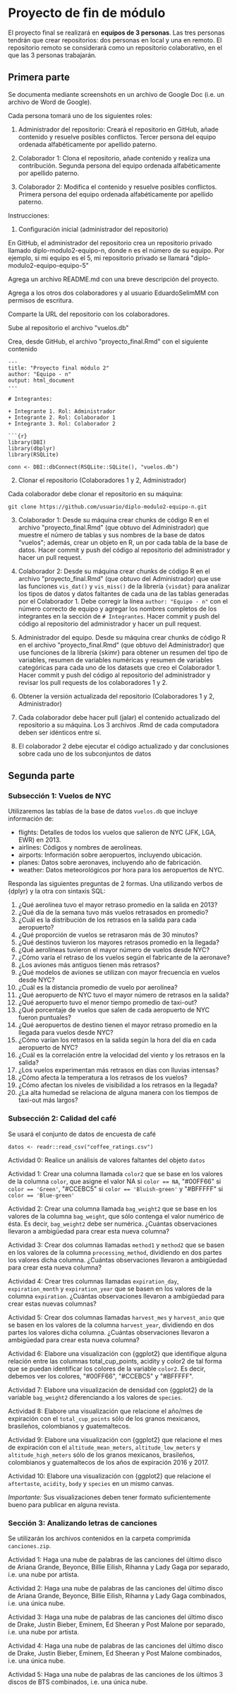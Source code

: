 # Proyecto de fin de módulo

El proyecto final se realizará en **equipos de 3 personas**. Las tres personas tendrán que crear repositorios: dos personas en local y una en remoto. El repositorio remoto se considerará como un repositorio colaborativo, en el que las 3 personas trabajarán.

## Primera parte

Se documenta mediante screenshots en un archivo de Google Doc (i.e. un archivo de Word de Google).

Cada persona tomará uno de los siguientes roles:

1. Administrador del repositorio: Creará el repositorio en GitHub, añade contenido y resuelve posibles conflictos. Tercer persona del equipo ordenada alfabéticamente por apellido paterno.

2. Colaborador 1: Clona el repositorio, añade contenido y realiza una contribución. Segunda persona del equipo ordenada alfabéticamente por apellido paterno.

3. Colaborador 2: Modifica el contenido y resuelve posibles conflictos. Primera persona del equipo ordenada alfabéticamente por apellido paterno.

Instrucciones:

1. Configuración inicial (administrador del repositorio)

En GitHub, el administrador del repositorio crea un repositorio privado llamado diplo-modulo2-equipo-n, donde n es el número de su equipo. Por ejemplo, si mi equipo es el 5, mi repositorio privado se llamará "diplo-modulo2-equipo-equipo-5"

Agrega un archivo README.md con una breve descripción del proyecto.

Agrega a los otros dos colaboradores y al usuario EduardoSelimMM con permisos de escritura.

Comparte la URL del repositorio con los colaboradores.

Sube al repositorio el archivo "vuelos.db"

Crea, desde GitHub, el archivo "proyecto_final.Rmd" con el siguiente contenido

```
---
title: "Proyecto final módulo 2"
author: "Equipo - n"
output: html_document
---

# Integrantes:

+ Integrante 1. Rol: Administrador
+ Integrante 2. Rol: Colaborador 1
+ Integrante 3. Rol: Colaborador 2

```{r}
library(DBI)
library(dbplyr)
library(RSQLite)

conn <- DBI::dbConnect(RSQLite::SQLite(), "vuelos.db")
```

2. Clonar el repositorio (Colaboradores 1 y 2, Administrador)

Cada colaborador debe clonar el repositorio en su máquina:

```
git clone https://github.com/usuario/diplo-modulo2-equipo-n.git
```

3. Colaborador 1: Desde su máquina crear chunks de código R en el archivo "proyecto_final.Rmd" (que obtuvo del Administrador) que muestre el número de tablas y sus nombres de la base de datos "vuelos"; además, crear un objeto en R, un por cada tabla de la base de datos. Hacer commit y push del código al repositorio del administrador y hacer un pull request.

4. Colaborador 2: Desde su máquina crear chunks de código R en el archivo "proyecto_final.Rmd" (que obtuvo del Administrador) que use las funciones `vis_dat()` y `vis_miss()` de la librería `{visdat}` para analizar los tipos de datos y datos faltantes de cada una de las tablas generadas por el Colaborador 1. Debe corregir la línea `author: "Equipo - n"` con el número correcto de equipo y agregar los nombres completos de los integrantes en la sección de `# Integrantes`. Hacer commit y push del código al repositorio del administrador y hacer un pull request.

5. Administrador del equipo. Desde su máquina crear chunks de código R en el archivo "proyecto_final.Rmd" (que obtuvo del Administrador) que use funciones de la librería {skimr} para obtener un resumen del tipo de variables, resumen de variables numéricas y resumen de variables categóricas para cada uno de los datasets que creo el Colaborador 1. Hacer commit y push del código al repositorio del administrador y revisar los pull requests de los colaboradores 1 y 2.

6. Obtener la versión actualizada del repositorio (Colaboradores 1 y 2, Administrador)

7. Cada colaborador debe hacer pull (jalar) el contenido actualizado del repositorio a su máquina. Los 3 archivos .Rmd de cada computadora deben ser idénticos entre sí.
   
9. El colaborador 2 debe ejecutar el código actualizado y dar conclusiones sobre cada uno de los subconjuntos de datos

## Segunda parte

### Subsección 1: Vuelos de NYC

Utilizaremos las tablas de la base de datos `vuelos.db` que incluye información de:

+ flights: Detalles de todos los vuelos que salieron de NYC (JFK, LGA, EWR) en 2013.
+ airlines: Códigos y nombres de aerolíneas.
+ airports: Información sobre aeropuertos, incluyendo ubicación.
+ planes: Datos sobre aeronaves, incluyendo año de fabricación.
+ weather: Datos meteorológicos por hora para los aeropuertos de NYC.

Responda las siguientes preguntas de 2 formas. Una utilizando verbos de {dplyr} y la otra con sintaxis SQL:

1. ¿Qué aerolínea tuvo el mayor retraso promedio en la salida en 2013?
2. ¿Qué día de la semana tuvo más vuelos retrasados en promedio?
3. ¿Cuál es la distribución de los retrasos en la salida para cada aeropuerto?
4. ¿Qué proporción de vuelos se retrasaron más de 30 minutos?
5. ¿Qué destinos tuvieron los mayores retrasos promedio en la llegada?
6. ¿Qué aerolíneas tuvieron el mayor número de vuelos desde NYC?
7. ¿Cómo varía el retraso de los vuelos según el fabricante de la aeronave?
8. ¿Los aviones más antiguos tienen más retrasos?
9. ¿Qué modelos de aviones se utilizan con mayor frecuencia en vuelos desde NYC?
10. ¿Cuál es la distancia promedio de vuelo por aerolínea?
11. ¿Qué aeropuerto de NYC tuvo el mayor número de retrasos en la salida?
12. ¿Qué aeropuerto tuvo el menor tiempo promedio de taxi-out?
13. ¿Qué porcentaje de vuelos que salen de cada aeropuerto de NYC fueron puntuales?
14. ¿Qué aeropuertos de destino tienen el mayor retraso promedio en la llegada para vuelos desde NYC?
15. ¿Cómo varían los retrasos en la salida según la hora del día en cada aeropuerto de NYC?
16. ¿Cuál es la correlación entre la velocidad del viento y los retrasos en la salida?
17. ¿Los vuelos experimentan más retrasos en días con lluvias intensas?
18. ¿Cómo afecta la temperatura a los retrasos de los vuelos?
19. ¿Cómo afectan los niveles de visibilidad a los retrasos en la llegada?
20. ¿La alta humedad se relaciona de alguna manera con los tiempos de taxi-out más largos?

### Subsección 2: Calidad del café

Se usará el conjunto de datos de encuesta de café

`datos <- readr::read_csv("coffee_ratings.csv")`

Actividad 0: Realice un análisis de valores faltantes del objeto `datos`

Actividad 1: Crear una columna llamada `color2` que se base en los valores de la columna `color`, que asigne el valor NA si  `color == NA`, "#00FF66" si `color == 'Green'`, "#CCEBC5" si `color == 'Bluish-green'` y "#BFFFFF" si `color == 'Blue-green'`

Actividad 2: Crear una columna llamada `bag_weight2` que se base en los valores de la columna `bag_weight`, que sólo contenga el valor numérico de ésta. Es decir, `bag_weight2` debe ser numérica. ¿Cuántas observaciones llevaron a ambigüedad para crear esta nueva columna?

Actividad 3: Crear dos columnas llamadas `method1` y `method2` que se basen en los valores de la columna `processing_method`, dividiendo en dos partes los valores dicha columna. ¿Cuántas observaciones llevaron a ambigüedad para crear esta nueva columna?

Actividad 4: Crear tres columnas llamadas `expiration_day`, `expiration_month` y `expiration_year` que se basen en los valores de la columna `expiration`. ¿Cuántas observaciones llevaron a ambigüedad para crear estas nuevas columnas?

Actividad 5: Crear dos columnas llamadas `harvest_mes` y `harvest_anio` que se basen en los valores de la columna `harvest_year`, dividiendo en dos partes los valores dicha columna. ¿Cuántas observaciones llevaron a ambigüedad para crear esta nueva columna?

Actividad 6: Elabore una visualización con {ggplot2} que identifique alguna relación entre las columnas total_cup_points, acidity y color2 de tal forma que se puedan identificar los colores de la variable `color2`. Es decir, debemos ver los colores, "#00FF66", "#CCEBC5" y "#BFFFFF".

Actividad 7: Elabore una visualización de densidad con {ggplot2} de la variable `bag_weight2` diferenciando a los valores de `species`.

Actividad 8: Elabore una visualización que relacione el año/mes de expiración con el `total_cup_points` sólo de los granos mexicanos, brasileños, colombianos y guatemaltecos.

Actividad 9: Elabore una visualización con {ggplot2} que relacione el mes de expiración con el `altitude_mean_meters`, `altitude_low_meters` y `altitude_high_meters` sólo de los granos mexicanos, brasileños, colombianos y guatemaltecos de los años de expiración 2016 y 2017.

Actividad 10: Elabore una visualización con {ggplot2} que relacione el `aftertaste`, `acidity`, `body` y `species` en un mismo canvas.

*Importante:* Sus visualizaciones deben tener formato suficientemente bueno para publicar en alguna revista.

### Sección 3: Analizando letras de canciones

Se utilizarán los archivos contenidos en la carpeta comprimida `canciones.zip`.

Actividad 1: Haga una nube de palabras de las canciones del último disco de Ariana Grande, Beyonce, Billie Eilish, Rihanna y Lady Gaga por separado, i.e. una nube por artista.

Actividad 2: Haga una nube de palabras de las canciones del último disco de Ariana Grande, Beyonce, Billie Eilish, Rihanna y Lady Gaga combinados, i.e. una única nube.

Actividad 3: Haga una nube de palabras de las canciones del último disco de Drake, Justin Bieber, Eminem, Ed Sheeran y Post Malone por separado, i.e. una nube por artista.

Actividad 4: Haga una nube de palabras de las canciones del último disco de Drake, Justin Bieber, Eminem, Ed Sheeran y Post Malone combinados, i.e. una única nube.

Actividad 5: Haga una nube de palabras de las canciones de los últimos 3 discos de BTS combinados, i.e. una única nube.

